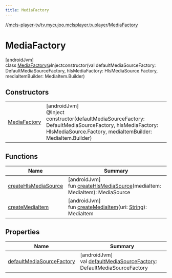 ```yaml
---
title: MediaFactory
---
```

//[mcls-player-tv](../../../index.html)/[tv.mycujoo.mclsplayer.tv.player](../index.html)/[MediaFactory](index.html)



# MediaFactory



[androidJvm]\
class [MediaFactory](index.html)@Injectconstructor(val defaultMediaSourceFactory: DefaultMediaSourceFactory, hlsMediaFactory: HlsMediaSource.Factory, mediaItemBuilder: MediaItem.Builder)



## Constructors


| | |
|---|---|
| [MediaFactory](-media-factory.html) | [androidJvm]<br>@Inject<br>constructor(defaultMediaSourceFactory: DefaultMediaSourceFactory, hlsMediaFactory: HlsMediaSource.Factory, mediaItemBuilder: MediaItem.Builder) |


## Functions


| Name | Summary |
|---|---|
| [createHlsMediaSource](create-hls-media-source.html) | [androidJvm]<br>fun [createHlsMediaSource](create-hls-media-source.html)(mediaItem: MediaItem): MediaSource |
| [createMediaItem](create-media-item.html) | [androidJvm]<br>fun [createMediaItem](create-media-item.html)(uri: [String](https://kotlinlang.org/api/latest/jvm/stdlib/kotlin/-string/index.html)): MediaItem |


## Properties


| Name | Summary |
|---|---|
| [defaultMediaSourceFactory](default-media-source-factory.html) | [androidJvm]<br>val [defaultMediaSourceFactory](default-media-source-factory.html): DefaultMediaSourceFactory |

